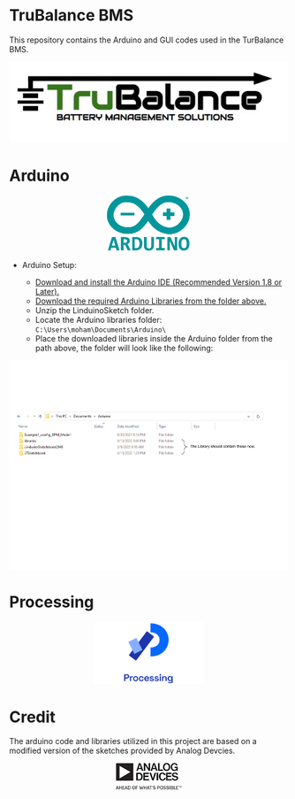 # TruBalance BMS


This repository contains the Arduino and GUI codes used in the TurBalance BMS.

<p align="Center">
<img src="images/logo.JPG">
</p>

# Arduino


<p align="center">
<img src="images/arduino.png" width="150" height="100">
</p>


  - Arduino Setup:
   
      - [Download and install the Arduino IDE (Recommended Version 1.8 or Later).](https://www.arduino.cc/en/software) 
      - [Download the required Arduino Libraries from the folder above.](https://github.com/MohamadMerei1/TruBalance/tree/main/Arduino_Libraries)
      - Unzip the LinduinoSketch folder.
      - Locate the Arduino libraries folder:
      `C:\Users\moham\Documents\Arduino\`
      - Place the downloaded libraries inside the Arduino folder from the path above, the folder will look like the following:
<p align="Center">
<img src="images/Untitled drawing.png">
</p>


# Processing

<p align="center">
<img src="images/processing.png" width="200height="150
</p>


# Credit

The arduino code and libraries utilized in this project are based on a modified version
of the sketches provided by Analog Devcies. 

<p align="center">
  <img src="images/analogDevices.png">
</p>
